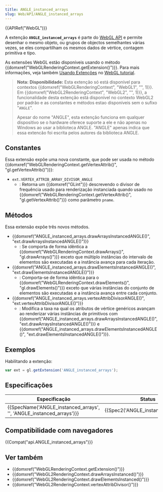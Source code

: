 ```yaml
---
title: ANGLE_instanced_arrays
slug: Web/API/ANGLE_instanced_arrays
---
```


{{APIRef("WebGL")}}

A extenção **`ANGLE_instanced_arrays`** é parte do [WebGL API](/pt-BR/docs/Web/API/WebGL_API) e permite desenhar o mesmo objeto, ou grupos de objectos semelhantes várias vezes, se eles compartilham os mesmos dados de vértice, contagem primitiva e tipo.

As extensões WebGL estão disponíveis usando o método {{domxref("WebGLRenderingContext.getExtension()")}}. Para mais informações, veja também [Usando Extenções](/pt-BR/docs/Web/API/WebGL_API/Using_Extensions) no [WebGL tutorial](/pt-BR/docs/Web/API/WebGL_API/Tutorial).

> **Nota:** **Disponibilidade:** Esta extenção só está disponível para contextos {{domxref("WebGLRenderingContext", "WebGL1", "", 1)}}. Em {{domxref("WebGL2RenderingContext", "WebGL2", "", 1)}}, a funcionalidade desta extenção está disponível no contexto WebGL2 por padrão e as constantes e métodos estao disponíveis sem o sufixo "`ANGLE`".
>
> Apesar do nome "ANGLE", esta extenção funciona em qualquer dispositivo se o hardware oferece suporte a ele e não apenas no Windows ao usar a biblioteca ANGLE. "ANGLE" apenas indica que essa extencão foi escrita pelos autores da biblioteca ANGLE.

## Constantes

Essa extensão expõe uma nova constante, que pode ser usada no método {{domxref("WebGLRenderingContext.getVertexAttrib()", "gl.getVertexAttrib()")}}:

- `ext.VERTEX_ATTRIB_ARRAY_DIVISOR_ANGLE`
  - : Retorna um {{domxref("GLint")}} descrevendo o divisor de frequência usado para renderização instanciada quando usado no {{domxref("WebGLRenderingContext.getVertexAttrib()", "gl.getVertexAttrib()")}} como parâmetro `pname`.

## Métodos

Essa extensão expõe três novos métodos.

- {{domxref("ANGLE_instanced_arrays.drawArraysInstancedANGLE()", "ext.drawArraysInstancedANGLE()")}}
  - : Se comporta de forma idêntica a {{domxref("WebGLRenderingContext.drawArrays()", "gl.drawArrays()")}} exceto que múltiplo instâncias do intervalo de elementos são executadas e a instância avança para cada iteração.
- {{domxref("ANGLE_instanced_arrays.drawElementsInstancedANGLE()", "ext.drawElementsInstancedANGLE()")}}
  - : Comporta-se de forma idêntica para o {{domxref("WebGLRenderingContext.drawElements()", "gl.drawElements()")}} exceto que várias instâncias do conjunto de elementos são executadas e a instância avança entre cada conjunto.
- {{domxref("ANGLE_instanced_arrays.vertexAttribDivisorANGLE()", "ext.vertexAttribDivisorANGLE()")}}
  - : Modifica a taxa na qual os atributos de vértice genéricos avançam ao renderizar várias instâncias de primitivos com {{domxref("ANGLE_instanced_arrays.drawArraysInstancedANGLE()", "ext.drawArraysInstancedANGLE()")}} e {{domxref("ANGLE_instanced_arrays.drawElementsInstancedANGLE()", "ext.drawElementsInstancedANGLE()")}}.

## Exemplos

Habilitando a extenção:

```js
var ext = gl.getExtension('ANGLE_instanced_arrays');
```

## Especificações

| Especificação                                                                                | Status                                           | Comentário         |
| -------------------------------------------------------------------------------------------- | ------------------------------------------------ | ------------------ |
| {{SpecName('ANGLE_instanced_arrays', '', 'ANGLE_instanced_arrays')}} | {{Spec2('ANGLE_instanced_arrays')}} | definição inicial. |

## Compatibilidade com navegadores

{{Compat("api.ANGLE_instanced_arrays")}}

## Ver também

- {{domxref("WebGLRenderingContext.getExtension()")}}
- {{domxref("WebGL2RenderingContext.drawArraysInstanced()")}}
- {{domxref("WebGL2RenderingContext.drawElementsInstanced()")}}
- {{domxref("WebGL2RenderingContext.vertexAttribDivisor()")}}
